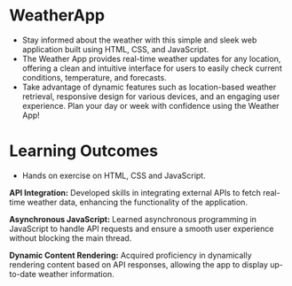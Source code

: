 # WeatherApp
* Stay informed about the weather with this simple and sleek web application built using HTML, CSS, and JavaScript. 
* The Weather App provides real-time weather updates for any location, offering a clean and intuitive interface for users to easily check current conditions, temperature, and forecasts.
* Take advantage of dynamic features such as location-based weather retrieval, responsive design for various devices, and an engaging user experience. Plan your day or week with confidence using the Weather App!

# Learning Outcomes 

* Hands on exercise on HTML, CSS and JavaScript.
  
**API Integration:**
Developed skills in integrating external APIs to fetch real-time weather data, enhancing the functionality of the application.

**Asynchronous JavaScript:**
Learned asynchronous programming in JavaScript to handle API requests and ensure a smooth user experience without blocking the main thread.

**Dynamic Content Rendering:**
Acquired proficiency in dynamically rendering content based on API responses, allowing the app to display up-to-date weather information.
